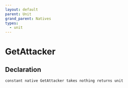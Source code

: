 ```yaml
---
layout: default
parent: Unit
grand_parent: Natives
types:
  - unit
---
```


# GetAttacker

## Declaration

```
constant native GetAttacker takes nothing returns unit
```